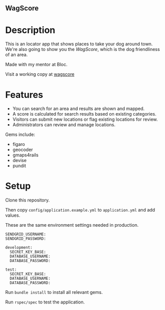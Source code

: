 ## WagScore

Description
======================
This is an locator app that shows places to take your dog around town.
We're also going to show you the *WagScore*, which is the dog friendliness of an area.

Made with my mentor at Bloc.

Visit a working copy at [wagscore](http://wagscore.herokuapp.com/)


Features
======================
* You can search for an area and results are shown and mapped.
* A score is calculated for search results based on existing categories.
* Visitors can submit new locations or flag existing locations for review.
* Administrators can review and manage locations.


Gems include:
* figaro
* geocoder
* gmaps4rails
* devise
* pundit


Setup
======================
Clone this repository. 

Then copy `config/application.example.yml` to `application.yml` and add values. 

These are the same environment settings needed in production.

```
SENDGRID_USERNAME: 
SENDGRID_PASSWORD: 

development:
  SECRET_KEY_BASE: 
  DATABASE_USERNAME: 
  DATABASE_PASSWORD: 

test:
  SECRET_KEY_BASE: 
  DATABASE_USERNAME: 
  DATABASE_PASSWORD:

```

Run `bundle install` to install all relevant gems.

Run `rspec/spec` to test the application.